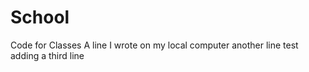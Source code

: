 # School
Code for Classes
A line I wrote on my local computer
another line test
adding a third line
